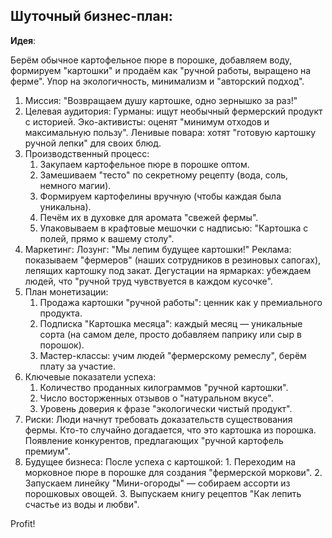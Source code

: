 ## Шуточный бизнес-план:

**Идея**:

Берём обычное картофельное пюре в порошке, добавляем воду, формируем "картошки" и продаём как "ручной работы, выращено на ферме". Упор на экологичность, минимализм и "авторский подход".

1. Миссия:
    "Возвращаем душу картошке, одно зернышко за раз!"
2. Целевая аудитория:
    Гурманы: ищут необычный фермерский продукт с историей.
    Эко-активисты: оценят "минимум отходов и максимальную пользу".
    Ленивые повара: хотят "готовую картошку ручной лепки" для своих блюд.
3. Производственный процесс:
    1. Закупаем картофельное пюре в порошке оптом.
    2. Замешиваем "тесто" по секретному рецепту (вода, соль, немного магии).
    3. Формируем картофелины вручную (чтобы каждая была уникальна).
    4. Печём их в духовке для аромата "свежей фермы".
    5. Упаковываем в крафтовые мешочки с надписью: "Картошка с полей, прямо к вашему столу".
4. Маркетинг:
    Лозунг: "Мы лепим будущее картошки!"
    Реклама: показываем "фермеров" (наших сотрудников в резиновых сапогах), лепящих картошку под закат.
    Дегустации на ярмарках: убеждаем людей, что "ручной труд чувствуется в каждом кусочке".
5. План монетизации:
    1. Продажа картошки "ручной работы": ценник как у премиального продукта.
    2. Подписка "Картошка месяца": каждый месяц — уникальные сорта (на самом деле, просто добавляем паприку или сыр в порошок).
    3. Мастер-классы: учим людей "фермерскому ремеслу", берём плату за участие.
6. Ключевые показатели успеха:
    1. Количество проданных килограммов "ручной картошки".
    2. Число восторженных отзывов о "натуральном вкусе".
    3. Уровень доверия к фразе "экологически чистый продукт".
7. Риски:
    Люди начнут требовать доказательств существования фермы.
    Кто-то случайно догадается, что это картошка из порошка.
    Появление конкурентов, предлагающих "ручной картофель премиум".
8. Будущее бизнеса:
    После успеха с картошкой:
        1. Переходим на морковное пюре в порошке для создания "фермерской моркови".
        2. Запускаем линейку "Мини-огороды" — собираем ассорти из порошковых овощей.
        3. Выпускаем книгу рецептов "Как лепить счастье из воды и любви".

Profit!